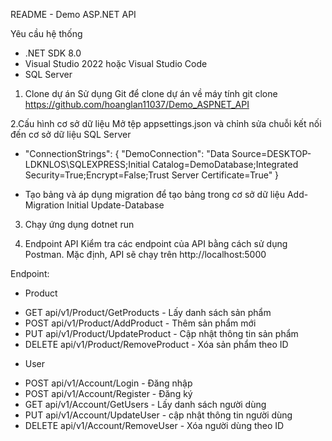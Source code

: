 README - Demo ASP.NET API

Yêu cầu hệ thống

- .NET SDK 8.0
- Visual Studio 2022 hoặc Visual Studio Code
- SQL Server
  
1. Clone dự án Sử dụng Git để clone dự án về máy tính
git clone https://github.com/hoanglan11037/Demo_ASPNET_API

2.Cấu hình cơ sở dữ liệu
Mở tệp appsettings.json và chỉnh sửa chuỗi kết nối đến cơ sở dữ liệu SQL Server 
- "ConnectionStrings": { "DemoConnection": "Data Source=DESKTOP-LDKNLOS\SQLEXPRESS;Initial Catalog=DemoDatabase;Integrated Security=True;Encrypt=False;Trust Server Certificate=True" }

- Tạo bảng và áp dụng migration để tạo bảng trong cơ sở dữ liệu Add-Migration Initial Update-Database

3. Chạy ứng dụng
dotnet run

4. Endpoint API Kiểm tra các endpoint của API bằng cách sử dụng Postman. Mặc định, API sẽ chạy trên http://localhost:5000

Endpoint:

- Product
 + GET api/v1/Product/GetProducts - Lấy danh sách sản phẩm
 + POST api/v1/Product/AddProduct - Thêm sản phẩm mới
 + PUT api/v1/Product/UpdateProduct - Cập nhật thông tin sản phẩm
 + DELETE api/v1/Product/RemoveProduct - Xóa sản phẩm theo ID

- User
 + POST api/v1/Account/Login - Đăng nhập
 + POST api/v1/Account/Register - Đăng ký
 + GET api/v1/Account/GetUsers - Lấy danh sách người dùng
 + PUT api/v1/Account/UpdateUser - cập nhật thông tin người dùng
 + DELETE api/v1/Account/RemoveUser - Xóa người dùng theo ID
